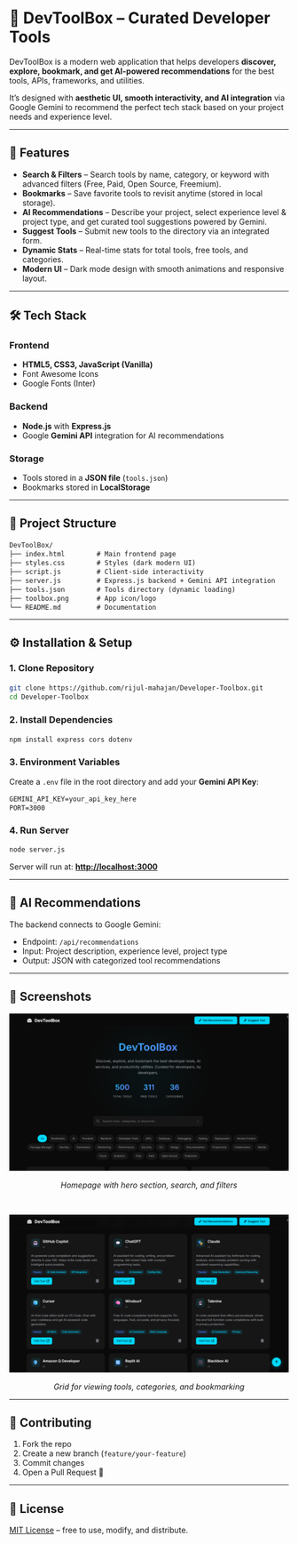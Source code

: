 # 🧰 DevToolBox – Curated Developer Tools

DevToolBox is a modern web application that helps developers **discover, explore, bookmark, and get AI-powered recommendations** for the best tools, APIs, frameworks, and utilities.

It’s designed with **aesthetic UI, smooth interactivity, and AI integration** via Google Gemini to recommend the perfect tech stack based on your project needs and experience level.

---

## 🚀 Features

- **Search & Filters** – Search tools by name, category, or keyword with advanced filters (Free, Paid, Open Source, Freemium).
- **Bookmarks** – Save favorite tools to revisit anytime (stored in local storage).
- **AI Recommendations** – Describe your project, select experience level & project type, and get curated tool suggestions powered by Gemini.
- **Suggest Tools** – Submit new tools to the directory via an integrated form.
- **Dynamic Stats** – Real-time stats for total tools, free tools, and categories.
- **Modern UI** – Dark mode design with smooth animations and responsive layout.

---

## 🛠️ Tech Stack

### Frontend

- **HTML5, CSS3, JavaScript (Vanilla)**
- Font Awesome Icons
- Google Fonts (Inter)

### Backend

- **Node.js** with **Express.js**
- Google **Gemini API** integration for AI recommendations

### Storage

- Tools stored in a **JSON file** (`tools.json`)
- Bookmarks stored in **LocalStorage**

---

## 📂 Project Structure

```
DevToolBox/
├── index.html        # Main frontend page
├── styles.css        # Styles (dark modern UI)
├── script.js         # Client-side interactivity
├── server.js         # Express.js backend + Gemini API integration
├── tools.json        # Tools directory (dynamic loading)
├── toolbox.png       # App icon/logo
└── README.md         # Documentation
```

---

## ⚙️ Installation & Setup

### 1. Clone Repository

```bash
git clone https://github.com/rijul-mahajan/Developer-Toolbox.git
cd Developer-Toolbox
```

### 2. Install Dependencies

```bash
npm install express cors dotenv
```

### 3. Environment Variables

Create a `.env` file in the root directory and add your **Gemini API Key**:

```env
GEMINI_API_KEY=your_api_key_here
PORT=3000
```

### 4. Run Server

```bash
node server.js
```

Server will run at: **[http://localhost:3000](http://localhost:3000)**

---

## 🤖 AI Recommendations

The backend connects to Google Gemini:

- Endpoint: `/api/recommendations`
- Input: Project description, experience level, project type
- Output: JSON with categorized tool recommendations

---

## 📸 Screenshots

![Homepage](assets/images/homepage.png)

<p align="center"><i>Homepage with hero section, search, and filters</i></p>

<br>

![Tools](assets/images/tools.png)

<p align="center"><i>Grid for viewing tools, categories, and bookmarking</i></p>

---

## 🤝 Contributing

1. Fork the repo
2. Create a new branch (`feature/your-feature`)
3. Commit changes
4. Open a Pull Request 🚀

---

## 📜 License

[MIT License](LICENSE) – free to use, modify, and distribute.
